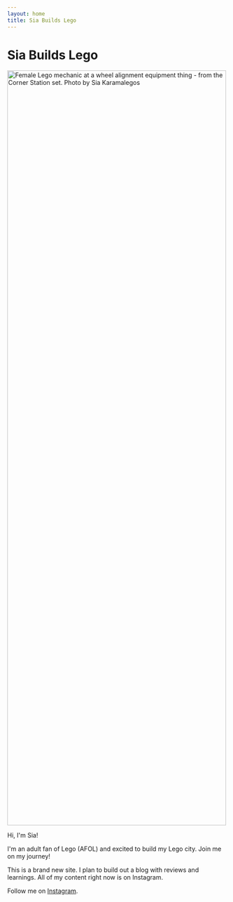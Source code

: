 ```yaml
---
layout: home
title: Sia Builds Lego
---
```


# Sia Builds Lego

<img src="/img/sia_karamalegos_lego_mechanic.jpg" alt="Female Lego mechanic at a wheel alignment equipment thing - from the Corner Station set. Photo by Sia Karamalegos" width="2296" height="1722" style="width:500px">

<p class="lead">Hi, I'm Sia!</p>

I'm an adult fan of Lego (AFOL) and excited to build my Lego city. Join me on my journey!

This is a brand new site. I plan to build out a blog with reviews and learnings. All of my content right now is on Instagram.

Follow me on <a href="https://www.instagram.com/siabuildslego/">Instagram</a>.
